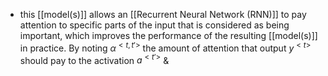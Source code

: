 - this [[model(s)]] allows an [[Recurrent Neural Network (RNN)]] to pay attention to specific parts of the input that is considered as being important, which improves the performance of the resulting [[model(s)]] in practice. By noting $\alpha ^{<t,t'>}$ the amount of attention that output $y^{<t>}$ should pay to the activation $a^{<t'>}$ & 